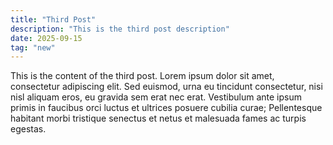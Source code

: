 ```yaml
---
title: "Third Post"
description: "This is the third post description"
date: 2025-09-15
tag: "new"
---
```


This is the content of the third post.
Lorem ipsum dolor sit amet, consectetur adipiscing elit. Sed euismod, urna eu tincidunt consectetur, nisi nisl aliquam eros, eu gravida sem erat nec erat.
Vestibulum ante ipsum primis in faucibus orci luctus et ultrices posuere cubilia curae; Pellentesque habitant morbi tristique senectus et netus et malesuada fames ac turpis egestas.
